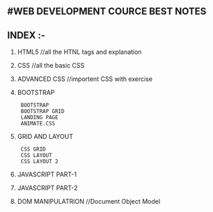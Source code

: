 #WEB DEVELOPMENT COURCE BEST NOTES
---------------------------------

INDEX :-
-----
1) HTML5             //all the HTNL tags and explanation 

2) CSS               //all the basic CSS

3) ADVANCED CSS      //importent CSS with exercise

4) BOOTSTRAP

        BOOTSTRAP
        BOOTSTRAP GRID
        LANDING PAGE
        ANIMATE.CSS

5) GRID AND LAYOUT

        CSS GRID
        CSS LAYOUT
        CSS LAYOUT 2

6) JAVASCRIPT PART-1

7) JAVASCRIPT PART-2

8) DOM MANIPULATRION   //Document Object Model



